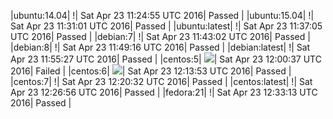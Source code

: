 |ubuntu:14.04| \![](https://cdn.rawgit.com/Neilpang/letest/master/status/ubuntu-14.04.svg?1461410695)| Sat Apr 23 11:24:55 UTC 2016| Passed |
|ubuntu:15.04| \![](https://cdn.rawgit.com/Neilpang/letest/master/status/ubuntu-15.04.svg?1461411061)| Sat Apr 23 11:31:01 UTC 2016| Passed |
|ubuntu:latest| \![](https://cdn.rawgit.com/Neilpang/letest/master/status/ubuntu-latest.svg?1461411425)| Sat Apr 23 11:37:05 UTC 2016| Passed |
|debian:7| \![](https://cdn.rawgit.com/Neilpang/letest/master/status/debian-7.svg?1461411782)| Sat Apr 23 11:43:02 UTC 2016| Passed |
|debian:8| \![](https://cdn.rawgit.com/Neilpang/letest/master/status/debian-8.svg?1461412156)| Sat Apr 23 11:49:16 UTC 2016| Passed |
|debian:latest| \![](https://cdn.rawgit.com/Neilpang/letest/master/status/debian-latest.svg?1461412527)| Sat Apr 23 11:55:27 UTC 2016| Passed |
|centos:5| ![](https://cdn.rawgit.com/Neilpang/letest/master/status/centos-5.svg?1461412837)| Sat Apr 23 12:00:37 UTC 2016| Failed |
|centos:6| ![](https://cdn.rawgit.com/Neilpang/letest/master/status/centos-6.svg?1461413633)| Sat Apr 23 12:13:53 UTC 2016| Passed |
|centos:7| \![](https://cdn.rawgit.com/Neilpang/letest/master/status/centos-7.svg?1461414032)| Sat Apr 23 12:20:32 UTC 2016| Passed |
|centos:latest| \![](https://cdn.rawgit.com/Neilpang/letest/master/status/centos-latest.svg?1461414416)| Sat Apr 23 12:26:56 UTC 2016| Passed |
|fedora:21| \![](https://cdn.rawgit.com/Neilpang/letest/master/status/fedora-21.svg?1461414793)| Sat Apr 23 12:33:13 UTC 2016| Passed |
